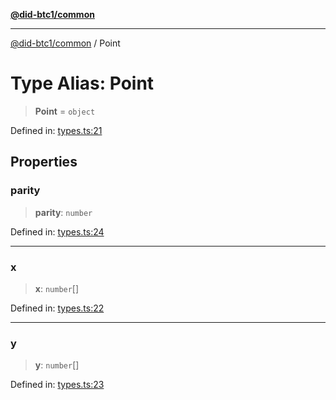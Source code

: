 [**@did-btc1/common**](../README.md)

***

[@did-btc1/common](../globals.md) / Point

# Type Alias: Point

> **Point** = `object`

Defined in: [types.ts:21](https://github.com/dcdpr/did-btc1-js/blob/4ab6f9915d95beed9bc633644c9db1539395f512/packages/common/src/types.ts#L21)

## Properties

### parity

> **parity**: `number`

Defined in: [types.ts:24](https://github.com/dcdpr/did-btc1-js/blob/4ab6f9915d95beed9bc633644c9db1539395f512/packages/common/src/types.ts#L24)

***

### x

> **x**: `number`[]

Defined in: [types.ts:22](https://github.com/dcdpr/did-btc1-js/blob/4ab6f9915d95beed9bc633644c9db1539395f512/packages/common/src/types.ts#L22)

***

### y

> **y**: `number`[]

Defined in: [types.ts:23](https://github.com/dcdpr/did-btc1-js/blob/4ab6f9915d95beed9bc633644c9db1539395f512/packages/common/src/types.ts#L23)
